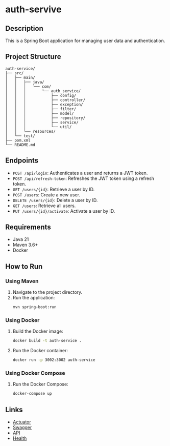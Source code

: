 # auth-servive

## Description
This is a Spring Boot application for managing user data and authentication.

## Project Structure

```
auth-service/
├── src/
│   ├── main/
│   │   ├── java/
│   │   │   └── com/
│   │   │       └── auth_service/
│   │   │           ├── config/
│   │   │           ├── controller/
│   │   │           ├── exception/
│   │   │           ├── filter/
│   │   │           ├── model/
│   │   │           ├── repository/
│   │   │           ├── service/
│   │   │           └── util/
│   │   └── resources/
│   └── test/
├── pom.xml
└── README.md
```

## Endpoints
- `POST /api/login`: Authenticates a user and returns a JWT token.
- `POST /api/refresh-token`: Refreshes the JWT token using a refresh token.
- `GET /users/{id}`: Retrieve a user by ID.
- `POST /users`: Create a new user.
- `DELETE /users/{id}`: Delete a user by ID.
- `GET /users`: Retrieve all users.
- `PUT /users/{id}/activate`: Activate a user by ID.

## Requirements
- Java 21
- Maven 3.6+
- Docker

## How to Run

### Using Maven
1. Navigate to the project directory.
2. Run the application:
   ```sh
   mvn spring-boot:run
   ```

### Using Docker
1. Build the Docker image:
   ```sh
   docker build -t auth-service .
   ```
2. Run the Docker container:
   ```sh
   docker run -p 3002:3002 auth-service
   ```

### Using Docker Compose
1. Run the Docker Compose:
   ```sh
   docker-compose up
   ```

## Links
- [Actuator](http://localhost:3002/actuator)
- [Swagger](http://localhost:3002/v1/swagger-ui)
- [API](http://localhost:3002/v1/api-docs)
- [Health](http://localhost:3002/health)
